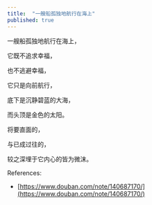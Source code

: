 ```yaml
---
title:  "一艘船孤独地航行在海上"
published: true
---
```


一艘船孤独地航行在海上，

它既不追求幸福，

也不逃避幸福，

它只是向前航行，

底下是沉静碧蓝的大海，

而头顶是金色的太阳。

将要直面的，

与已成过往的，

较之深埋于它内心的皆为微沫。

References:

- [https://www.douban.com/note/140687170/](https://www.douban.com/note/140687170/)